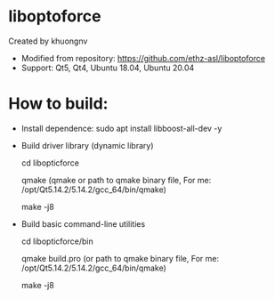 # liboptoforce

Created by khuongnv

- Modified from repository: https://github.com/ethz-asl/liboptoforce
- Support: Qt5, Qt4, Ubuntu 18.04, Ubuntu 20.04

# How to build:
- Install dependence:
	sudo apt install libboost-all-dev -y
	
- Build driver library (dynamic library)

	cd libopticforce
	
	qmake (qmake or path to qmake binary file, For me: /opt/Qt5.14.2/5.14.2/gcc_64/bin/qmake)
	
	make -j8 
	
- Build basic command-line utilities
	
	cd libopticforce/bin
	
	qmake build.pro (or path to qmake binary file, For me: /opt/Qt5.14.2/5.14.2/gcc_64/bin/qmake)
	
	make -j8

